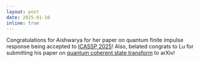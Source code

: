 ```yaml
---
layout: post
date: 2025-01-10
inline: true
---
```


Congratulations for Aishwarya for her paper on quantum finite impulse response being accepted to [ICASSP 2025](https://2025.ieeeicassp.org)! Also, belated congrats to Lu for submitting his paper on [quantum coherent state transform](https://arxiv.org/abs/2412.12871) to arXiv!


